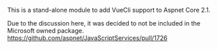 This is a stand-alone module to add VueCli support to Aspnet Core 2.1.

Due to the discussion here, it was decided to not be included in the Microsoft owned package.
https://github.com/aspnet/JavaScriptServices/pull/1726